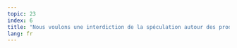 ```yaml
---
topic: 23
index: 6
title: "Nous voulons une interdiction de la spéculation autour des produits de base dans l’agriculture."
lang: fr
---
```


